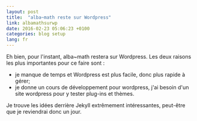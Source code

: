 ```yaml
---
layout: post
title:  "alba~math reste sur Wordpress"
link: albamathsurwp
date: 2016-02-23 05:06:23 +0100
categories: blog setup
lang: fr
---
```


Eh bien, pour l'instant, alba~math restera sur Wordpress.
Les deux raisons les plus importantes pour ce faire sont : 

  *  je manque de temps et Wordpress est plus facile, donc plus rapide à gérer;
  *  je donne un cours de développement pour wordpress, j'ai besoin d'un site wordpress pour y tester plug-ins et thèmes.

Je trouve les idées derrière Jekyll extrêmement intéressantes, peut-être que je reviendrai donc un jour.
